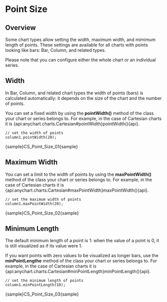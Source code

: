 # Point Size

## Overview

Some chart types allow setting the width, maximum width, and mimimum length of points. These settings are available for all charts with points looking like bars: Bar, Column, and related types.

Please note that you can configure either the whole chart or an individual series.

## Width

In Bar, Column, and related chart types the width of points (bars) is calculated automatically: it depends on the size of the chart and the number of points.

You can set a fixed width by using the **pointWidth()** method of the class your chart or series belongs to. For example, in the case of Cartesian charts it is {api:anychart.charts.Cartesian#pointWidth}pointWidth(){api}.

```
// set the width of points
column1.pointWidth(20);
```

{sample}CS\_Point\_Size\_01{sample}

## Maximum Width

You can set a limit to the width of points by using the **maxPointWidth()** method of the class your chart or series belongs to. For example, in the case of Cartesian charts it is {api:anychart.charts.Cartesian#maxPointWidth}maxPointWidth(){api}.

```
// set the maximum width of points
column1.maxPointWidth(20);
```

{sample}CS\_Point\_Size\_02{sample}

## Minimum Length

The default minimum length of a point is 1: when the value of a point is 0, it is still visualized as if its value were 1.

If you want points with zero values to be visualized as longer bars, use the **minPointLengthe** method of the class your chart or series belongs to. For example, in the case of Cartesian charts it is {api:anychart.charts.Cartesian#minPointLength}minPointLength(){api}.

```
// set the minimum length of points
column1.minPointLength(10);
```

{sample}CS\_Point\_Size\_03{sample}